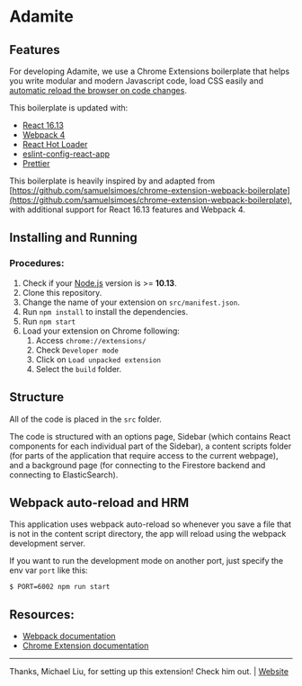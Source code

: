 # Adamite

## Features

For developing Adamite, we use a Chrome Extensions boilerplate that helps you write modular and modern Javascript code, load CSS easily and [automatic reload the browser on code changes](https://webpack.github.io/docs/webpack-dev-server.html#automatic-refresh).

This boilerplate is updated with:

- [React 16.13](https://reactjs.org)
- [Webpack 4](https://webpack.js.org/)
- [React Hot Loader](https://github.com/gaearon/react-hot-loader)
- [eslint-config-react-app](https://www.npmjs.com/package/eslint-config-react-app)
- [Prettier](https://prettier.io/)

This boilerplate is heavily inspired by and adapted from [https://github.com/samuelsimoes/chrome-extension-webpack-boilerplate](https://github.com/samuelsimoes/chrome-extension-webpack-boilerplate), with additional support for React 16.13 features and Webpack 4.


## Installing and Running

### Procedures:

1. Check if your [Node.js](https://nodejs.org/) version is >= **10.13**.
2. Clone this repository.
3. Change the name of your extension on `src/manifest.json`.
4. Run `npm install` to install the dependencies.
5. Run `npm start`
6. Load your extension on Chrome following:
   1. Access `chrome://extensions/`
   2. Check `Developer mode`
   3. Click on `Load unpacked extension`
   4. Select the `build` folder.

## Structure

All of the code is placed in the `src` folder.

The code is structured with an options page, Sidebar (which contains React components for each individual part of the Sidebar), a content scripts folder (for parts of the application that require access to the current webpage), and a background page (for connecting to the Firestore backend and connecting to ElasticSearch).

## Webpack auto-reload and HRM

This application uses webpack auto-reload so whenever you save a file that is not in the content script directory, the app will reload using the webpack development server.

If you want to run the development mode on another port, just specify the env var `port` like this:

```
$ PORT=6002 npm run start
```


## Resources:

- [Webpack documentation](https://webpack.js.org/concepts/)
- [Chrome Extension documentation](https://developer.chrome.com/extensions/getstarted)

---

Thanks, Michael Liu, for setting up this extension! Check him out. | [Website](https://lxieyang.github.io)
